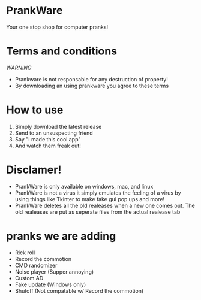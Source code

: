 # PrankWare
Your one stop shop for computer pranks!

# Terms and conditions
*WARNING*
- Prankware is not responsable for any destruction of property!
- By downloading an using prankware you agree to these terms

# How to use
1. Simply download the latest release
2. Send to an unsuspecting friend
3. Say "I made this cool app"
4. And watch them freak out!

# Disclamer!
- PrankWare is only available on windows, mac, and linux
- PrankWare is not a virus it simply emulates the feeling of a virus by using things like Tkinter to make fake gui pop ups and more!
- PrankWare deletes all the old realeases when a new one comes out. The old realeases are put as seperate files from the actual realease tab
# pranks we are adding
- Rick roll
- Record the commotion
- CMD randomizer
- Noise player (Supper annoying)
- Custom AD
- Fake update (Windows only)
- Shutoff (Not compatable w/ Record the commotion)
